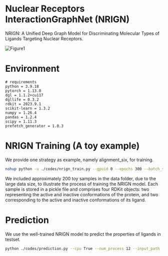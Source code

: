 # Nuclear Receptors InteractionGraphNet (NRIGN)
NRIGN: A Unified Deep Graph Model for Discriminating Molecular Types of Ligands Targeting Nuclear Receptors.

![Figure1](https://github.com/user-attachments/assets/62134fa3-b729-43f1-ba57-8e14c104b92e)

# Environment
```
# requirements
python = 3.9.18  
pytorch = 1.13.0  
dgl = 1.1.2+cu117
dgllife = 0.3.2
rdkit = 2023.9.1
scikit-learn = 1.3.2  
numpy = 1.26.4  
pandas = 1.2.4
scipy = 1.11.3  
prefetch_generator = 1.0.3
```

# NRIGN Training (A toy example)
We provide one strategy as example, namely alignment_six, for training.

```bash
nohup python -u ./codes/nrign_train.py --gpuid 0 --epochs 300 --batch_size 128 --lr 0.0003 --l2 0.000001 --dropout 0.15 --dis_threshold 6 > ./result/toy_example.log 2>&1 &
```
We included approximately 200 toy samples in the data folder, due to the large data size, to illustrate the process of training the NRIGN model. Each sample is stored in a pickle file and comprises four RDKit objects: two representing the active and inactive conformations of the protein, and two corresponding to the active and inactive conformations of its ligand.


# Prediction
We use the well-trained NRIGN model to predict the properties of ligands in testset.

```bash
python ./codes/prediction.py --cpu True --num_process 12 --input_path ./data_graph/test/complex 
```

